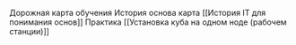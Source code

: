 Дорожная карта обучения 
История основа карта [[История IT для понимания основ]]
Практика [[Установка куба на одном ноде (рабочем станции)]]